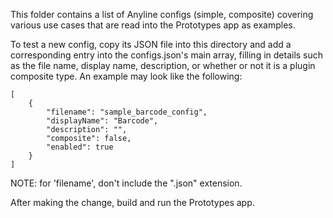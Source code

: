 This folder contains a list of Anyline configs (simple, composite) covering various use cases that are read into the Prototypes app as examples.

To test a new config, copy its JSON file into this directory and add a corresponding entry into the configs.json's main array, filling in details
such as the file name, display name, description, or whether or not it is a plugin composite type. An example may look like the following:

```
[
    {
        "filename": "sample_barcode_config",
        "displayName": "Barcode",
        "description": "",
        "composite": false,
        "enabled": true
    }
]
```

NOTE: for 'filename', don't include the ".json" extension.

After making the change, build and run the Prototypes app.
